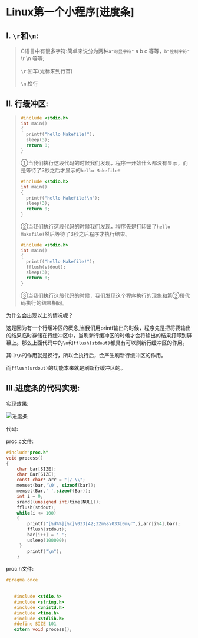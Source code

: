 # Linux第一个小程序[进度条]

## Ⅰ. `\r`和`\n`:

> C语言中有很多字符:简单来说分为两种`a"可显字符"` a b c 等等，`b"控制字符"` \r \n 等等;
>
> `\r`:回车(光标来到行首)
>
> `\n`:换行

## Ⅱ. 行缓冲区:

> ```c
> #include <stdio.h>
> int main()
> {
> 	printf("hello Makefile!");
> 	sleep(3);
> 	return 0;
> }
> ```
>
> ①当我们执行这段代码的时候我们发现，程序一开始什么都没有显示，而是等待了3秒之后才显示的`hello Makefile!`
>
> ```c
> #include <stdio.h>
> int main()
> {
> 	printf("hello Makefile!\n");
> 	sleep(3);
> 	return 0;
> }
> ```
>
> ②当我们执行这段代码的时候我们发现，程序先是打印出了`hello Makefile!`然后等待了3秒之后程序才执行结束。
>
> ```c
> #include <stdio.h>
> int main()
> {
> 	printf("hello Makefile!");
> 	fflush(stdout);
> 	sleep(3);
> 	return 0;
> }
> ```
>
> ③当我们执行这段代码的时候，我们发现这个程序执行的现象和第②段代码执行的结果相同。

为什么会出现以上的情况呢？

这是因为有一个行缓冲区的概念,当我们用printf输出的时候，程序先是把将要输出的结果临时存储在行缓冲区中，当刷新行缓冲区的时候才会将输出的结果打印到屏幕上。那么上面代码中的`\n`和`fflush(stdout)`都具有可以刷新行缓冲区的作用。

其中`\n`的作用就是换行，所以会执行后，会产生刷新行缓冲区的作用。

而`fflush(srdout)`的功能本来就是刷新行缓冲区的。

## Ⅲ.进度条的代码实现:

实现效果:

![进度条](D:\笔记\Note\数据结构\进度条.gif)

代码:

proc.c文件:

```c
#include"proc.h"
void process()
{
	char bar[SIZE];
  	char Bar[SIZE];
 	const char* arr = "|/-\\";
  	memset(bar,'\0', sizeof(bar));
    memset(Bar,' ',sizeof(Bar));
  	int i = 0;
    srand((unsigned int)time(NULL));
 	fflush(stdout);
 	while(i <= 100)
 	{
 		printf("[%d%%][%c]\033[42;32m%s\033[0m\r",i,arr[i%4],bar);
 		fflush(stdout);
 	    bar[i++] = ' ';
 	    usleep(100000);
 	 }
 		printf("\n");
 	}  
```

proc.h文件:

```c
#pragma once
  
   
   #include <stdio.h>
   #include <string.h>
   #include <unistd.h>
   #include <time.h>
   #include <stdlib.h>                                                                                                        
   #define SIZE 101
   extern void process();
```
